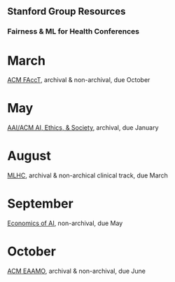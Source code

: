 
## Stanford Group Resources

### Fairness & ML for Health Conferences

# March
[ACM FAccT](https://facctconference.org), archival & non-archival, due October

# May
[AAI/ACM AI, Ethics, & Society](https://www.aies-conference.com/2021/), archival, due January 

# August
[MLHC](https://www.mlforhc.org/), archival & non-archical clinical track, due March

# September
[Economics of AI](https://www.economicsofai.com/blog/2021/2/2/2021-nber-economics-of-ai-conference-call-for-papers), non-archival, due May

# October
[ACM EAAMO](https://eaamo.org/), archival & non-archival, due June
